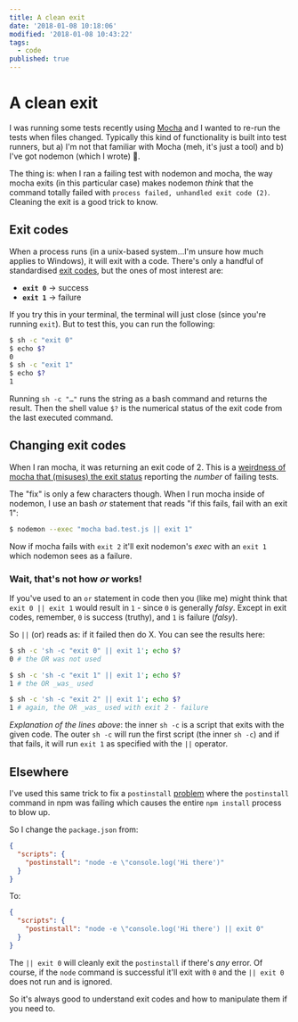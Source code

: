 ```yaml
---
title: A clean exit
date: '2018-01-08 10:18:06'
modified: '2018-01-08 10:43:22'
tags:
  - code
published: true
---
```

# A clean exit

I was running some tests recently using [Mocha](https://mochajs.org/) and I wanted to re-run the tests when files changed. Typically this kind of functionality is built into test runners, but a) I'm not that familiar with Mocha (meh, it's just a tool) and b) I've got nodemon (which I wrote) 🙌.

The thing is: when I ran a failing test with nodemon and mocha, the way mocha exits (in this particular case) makes nodemon _think_ that the command totally failed with `process failed, unhandled exit code (2)`. Cleaning the exit is a good trick to know.

<!--more-->

## Exit codes

When a process runs (in a unix-based system…I'm unsure how much applies to Windows), it will exit with a code. There's only a handful of standardised [exit codes](http://tldp.org/LDP/abs/html/exitcodes.html), but the ones of most interest are:

- **`exit 0`** → success
- **`exit 1`** → failure

If you try this in your terminal, the terminal will just close (since you're running `exit`). But to test this, you can run the following:

```bash
$ sh -c "exit 0"
$ echo $?
0
$ sh -c "exit 1"
$ echo $?
1
```

Running `sh -c "…"`  runs the string as a bash command and returns the result. Then the shell value `$?` is the numerical status of the exit code from the last executed command.

## Changing exit codes

When I ran mocha, it was returning an exit code of 2. This is a [weirdness of mocha that (misuses) the exit status](https://github.com/mochajs/mocha/issues/2438) reporting the _number_ of failing tests.

The "fix" is only a few characters though. When I run mocha inside of nodemon, I use an bash _or_ statement that reads "if this fails, fail with an exit 1":

```bash
$ nodemon --exec "mocha bad.test.js || exit 1"
```

Now if mocha fails with `exit 2` it'll exit nodemon's _exec_ with an `exit 1` which nodemon sees as a failure.

### Wait, that's not how _or_ works!

If you've used to an `or` statement in code then you (like me) might think that `exit 0 || exit 1` would result in `1` - since `0` is generally _falsy_. Except in exit codes, remember, `0` is success (truthy), and `1` is failure (_falsy_).

So `||` (or) reads as: if it failed then do X. You can see the results here:

```bash
$ sh -c 'sh -c "exit 0" || exit 1'; echo $?
0 # the OR was not used

$ sh -c 'sh -c "exit 1" || exit 1'; echo $?
1 # the OR _was_ used

$ sh -c 'sh -c "exit 2" || exit 1'; echo $?
1 # again, the OR _was_ used with exit 2 - failure
 ```

_Explanation of the lines above_: the inner `sh -c` is a script that exits with the given code. The outer `sh -c` will run the first script (the inner `sh -c`) and if that fails, it will run `exit 1` as specified with the `||` operator.

## Elsewhere

I've used this same trick to fix a `postinstall` [problem](https://github.com/remy/nodemon/issues/1154) where the `postinstall` command in npm was failing which causes the entire `npm install` process to blow up.

So I change the `package.json` from:

```json
{
  "scripts": {
    "postinstall": "node -e \"console.log('Hi there')"
  }
}
```

To:

```json
{
  "scripts": {
    "postinstall": "node -e \"console.log('Hi there') || exit 0"
  }
}
```

The `|| exit 0` will cleanly exit the `postinstall` if there's _any_ error. Of course, if the `node` command is successful it'll exit with `0` and the `|| exit 0` does not run and is ignored.

So it's always good to understand exit codes and how to manipulate them if you need to.
